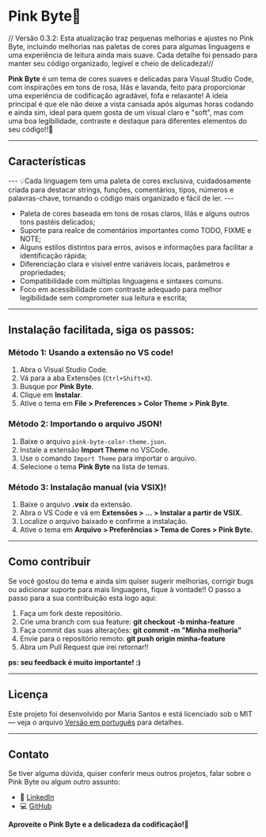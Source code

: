 # Pink Byte💖

// Versão 0.3.2: Esta atualização traz pequenas melhorias e ajustes no Pink Byte, incluindo melhorias nas paletas de cores para algumas linguagens e uma experiência de leitura ainda mais suave. Cada detalhe foi pensado para manter seu código organizado, legível e cheio de delicadeza!// 


**Pink Byte** é um tema de cores suaves e delicadas para Visual Studio Code, com inspirações em tons de rosa, lilás e lavanda, feito para proporcionar uma experiência de codificação agradável, fofa e relaxante! A ideia principal é que ele não deixe a vista cansada após algumas horas codando e ainda sim, ideal para quem gosta de um visual claro e "soft", mas com uma boa legibilidade, contraste e destaque para diferentes elementos do seu código!!💖

---

## Características

--- 💡Cada linguagem tem uma paleta de cores exclusiva, cuidadosamente criada para destacar strings, funções, comentários, tipos, números e palavras-chave, tornando o código mais organizado e fácil de ler. ---

- Paleta de cores baseada em tons de rosas claros, lilás e alguns outros tons pastéis delicados;
- Suporte para realce de comentários importantes como TODO, FIXME e NOTE;
- Alguns estilos distintos para erros, avisos e informações para facilitar a identificação rápida;
- Diferenciação clara e visível entre variáveis locais, parâmetros e propriedades;
- Compatibilidade com múltiplas linguagens e sintaxes comuns.
- Foco em acessibilidade com contraste adequado para melhor legibilidade sem comprometer sua leitura e escrita;

---

## Instalação facilitada, siga os passos:

### Método 1: Usando a extensão no VS code!

1. Abra o Visual Studio Code.
2. Vá para a aba Extensões (`Ctrl+Shift+X`).
3. Busque por **Pink Byte**.
4. Clique em **Instalar**.
5. Ative o tema em **File > Preferences > Color Theme > Pink Byte**.

### Método 2: Importando o arquivo JSON!

1. Baixe o arquivo `pink-byte-color-theme.json`.
2. Instale a extensão **Import Theme** no VSCode.
3. Use o comando `Import Theme` para importar o arquivo.
4. Selecione o tema **Pink Byte** na lista de temas.

### Método 3: Instalação manual (via VSIX)!

1. Baixe o arquivo **.vsix** da extensão.
2. Abra o VS Code e vá em **Extensões > ... > Instalar a partir de VSIX.**
3. Localize o arquivo baixado e confirme a instalação.
4. Ative o tema em **Arquivo > Preferências > Tema de Cores > Pink Byte.**

---

## Como contribuir

 Se você gostou do tema e ainda sim quiser sugerir melhorias, corrigir bugs ou adicionar suporte para mais linguagens, fique à vontade!! 
 O passo a passo para a sua contribuição esta logo aqui:

1. Faça um fork deste repositório.
2. Crie uma branch com sua feature: **git checkout -b minha-feature**
3. Faça commit das suas alterações: **git commit -m "Minha melhoria"**
4. Envie para o repositório remoto: **git push origin minha-feature**
5. Abra um Pull Request que irei retornar!!

**ps: seu feedback é muito importante! :)** 

---

## Licença

Este projeto foi desenvolvido por Maria Santos e está licenciado sob o MIT — veja o arquivo [Versão em português](LICENSE.md) para detalhes.

---

## Contato

Se tiver alguma dúvida, quiser conferir meus outros projetos, falar sobre o Pink Byte ou algum outro assunto: 

- 💖 [LinkedIn](https://www.linkedin.com/in/mariah-santos/)  
- 💻 [GitHub](https://github.com/mari4hs)


**Aproveite o Pink Byte e a delicadeza da codificação!💖**